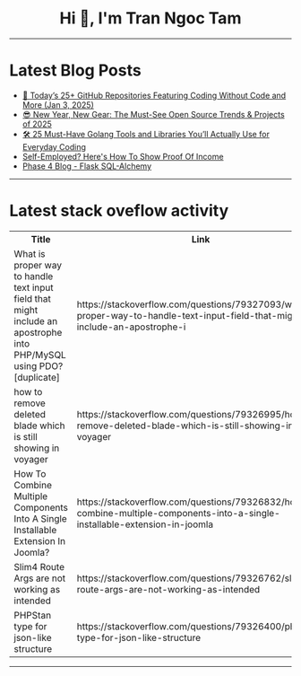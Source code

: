 <h1 align="center">Hi 👋, I'm Tran Ngoc Tam</h1>

---

# Latest Blog Posts 
<!-- BLOG-POST-LIST:START -->
- [🎉 Today’s 25+ GitHub Repositories Featuring Coding Without Code and More &lpar;Jan 3, 2025&rpar;](https://dev.to/gittech/todays-25-github-repositories-featuring-coding-without-code-and-more-jan-3-2025-alj)
- [😎 New Year, New Gear: The Must-See Open Source Trends &amp; Projects of 2025](https://dev.to/dev-resources/new-year-new-gear-the-must-see-open-source-trends-projects-of-2025-57j)
- [🛠️ 25 Must-Have Golang Tools and Libraries You’ll Actually Use for Everyday Coding](https://dev.to/0x3d_site/25-must-have-golang-tools-and-libraries-youll-actually-use-for-everyday-coding-4gi1)
- [Self-Employed? Here&#39;s How To Show Proof Of Income](https://dev.to/ignition_tax_5cd9ac658623/self-employed-heres-how-to-show-proof-of-income-48l5)
- [Phase 4 Blog - Flask SQL-Alchemy](https://dev.to/jajaninnin/phase-4-blog-flask-sql-alchemy-10an)
<!-- BLOG-POST-LIST:END -->

---

# Latest stack oveflow activity
<table>
  <tr><th>Title</th><th>Link</th></tr>
  <!-- STACKOVERFLOW:START --><tr><td>What is proper way to handle text input field that might include an apostrophe into PHP/MySQL using PDO? [duplicate]</td><td>https://stackoverflow.com/questions/79327093/what-is-proper-way-to-handle-text-input-field-that-might-include-an-apostrophe-i</td></tr><tr><td>how to remove deleted blade which is still showing in voyager</td><td>https://stackoverflow.com/questions/79326995/how-to-remove-deleted-blade-which-is-still-showing-in-voyager</td></tr><tr><td>How To Combine Multiple Components Into A Single Installable Extension In Joomla?</td><td>https://stackoverflow.com/questions/79326832/how-to-combine-multiple-components-into-a-single-installable-extension-in-joomla</td></tr><tr><td>Slim4 Route Args are not working as intended</td><td>https://stackoverflow.com/questions/79326762/slim4-route-args-are-not-working-as-intended</td></tr><tr><td>PHPStan type for json-like structure</td><td>https://stackoverflow.com/questions/79326400/phpstan-type-for-json-like-structure</td></tr><!-- STACKOVERFLOW:END -->
</table>

---


